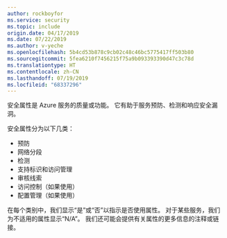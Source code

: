 ```yaml
---
author: rockboyfor
ms.service: security
ms.topic: include
origin.date: 04/17/2019
ms.date: 07/22/2019
ms.author: v-yeche
ms.openlocfilehash: 5b4cd53b878c9cb02c48c46bc5775417ff503b80
ms.sourcegitcommit: 5fea6210f7456215f75a9b093393390d47c3c78d
ms.translationtype: HT
ms.contentlocale: zh-CN
ms.lasthandoff: 07/19/2019
ms.locfileid: "68337296"
---
```

安全属性是 Azure 服务的质量或功能。 它有助于服务预防、检测和响应安全漏洞。

安全属性分为以下几类：
* 预防
* 网络分段
* 检测
* 支持标识和访问管理
* 审核线索
* 访问控制（如果使用）
* 配置管理（如果使用）

在每个类别中，我们显示“是”或“否”以指示是否使用属性。 对于某些服务，我们为不适用的属性显示“N/A”。 我们还可能会提供有关属性的更多信息的注释或链接。
